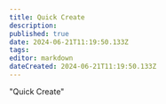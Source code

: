 ```yaml
---
title: Quick Create
description: 
published: true
date: 2024-06-21T11:19:50.133Z
tags: 
editor: markdown
dateCreated: 2024-06-21T11:19:50.133Z
---
```


"Quick Create"